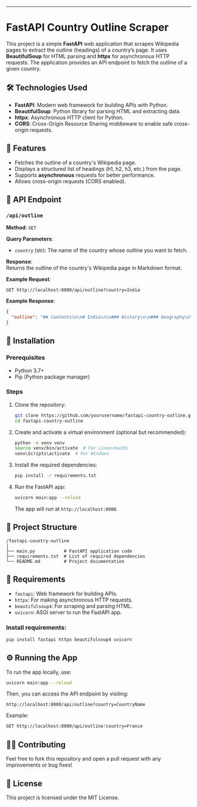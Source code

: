 
---

# **FastAPI Country Outline Scraper**

This project is a simple **FastAPI** web application that scrapes Wikipedia pages to extract the outline (headings) of a country’s page. It uses **BeautifulSoup** for HTML parsing and **httpx** for asynchronous HTTP requests. The application provides an API endpoint to fetch the outline of a given country.

## 🛠️ **Technologies Used**
- **FastAPI**: Modern web framework for building APIs with Python.
- **BeautifulSoup**: Python library for parsing HTML and extracting data.
- **httpx**: Asynchronous HTTP client for Python.
- **CORS**: Cross-Origin Resource Sharing middleware to enable safe cross-origin requests.

## 🚀 **Features**
- Fetches the outline of a country's Wikipedia page.
- Displays a structured list of headings (h1, h2, h3, etc.) from the page.
- Supports **asynchronous** requests for better performance.
- Allows cross-origin requests (CORS enabled).

## 📡 **API Endpoint**

### `/api/outline`

**Method**: `GET`

**Query Parameters**:
- `country` (str): The name of the country whose outline you want to fetch.

**Response**:  
Returns the outline of the country's Wikipedia page in Markdown format.

**Example Request**:  
```
GET http://localhost:8000/api/outline?country=India
```

**Example Response**:  
```json
{
  "outline": "## Contents\n\n# India\n\n### History\n\n### Geography\n\n### Economy\n\n"
}
```

## 🚀 **Installation**

### Prerequisites
- Python 3.7+
- Pip (Python package manager)

### Steps
1. Clone the repository:
   ```bash
   git clone https://github.com/yourusername/fastapi-country-outline.git
   cd fastapi-country-outline
   ```

2. Create and activate a virtual environment (optional but recommended):
   ```bash
   python -m venv venv
   source venv/bin/activate  # For Linux/macOS
   venv\Scripts\activate  # For Windows
   ```

3. Install the required dependencies:
   ```bash
   pip install -r requirements.txt
   ```

4. Run the FastAPI app:
   ```bash
   uvicorn main:app --reload
   ```

   The app will run at `http://localhost:8000`.

## 📄 **Project Structure**
```plaintext
/fastapi-country-outline
│
├── main.py           # FastAPI application code
├── requirements.txt  # List of required dependencies
└── README.md         # Project documentation
```

## 📝 **Requirements**
- `fastapi`: Web framework for building APIs.
- `httpx`: For making asynchronous HTTP requests.
- `beautifulsoup4`: For scraping and parsing HTML.
- `uvicorn`: ASGI server to run the FastAPI app.

### Install requirements:
```bash
pip install fastapi httpx beautifulsoup4 uvicorn
```

## ⚙️ **Running the App**

To run the app locally, use:

```bash
uvicorn main:app --reload
```

Then, you can access the API endpoint by visiting:
```
http://localhost:8000/api/outline?country=CountryName
```

Example:  
```bash
GET http://localhost:8000/api/outline?country=France
```

## 🧑‍💻 **Contributing**
Feel free to fork this repository and open a pull request with any improvements or bug fixes!

## 📑 **License**
This project is licensed under the MIT License.
